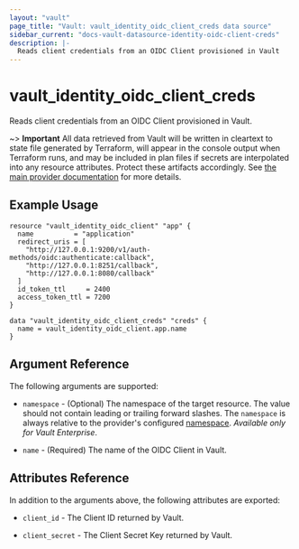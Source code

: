 ```yaml
---
layout: "vault"
page_title: "Vault: vault_identity_oidc_client_creds data source"
sidebar_current: "docs-vault-datasource-identity-oidc-client-creds"
description: |-
  Reads client credentials from an OIDC Client provisioned in Vault
---
```


# vault\_identity\_oidc\_client\_creds

Reads client credentials from an OIDC Client provisioned in Vault.

~> **Important** All data retrieved from Vault will be
written in cleartext to state file generated by Terraform, will appear in
the console output when Terraform runs, and may be included in plan files
if secrets are interpolated into any resource attributes.
Protect these artifacts accordingly. See
[the main provider documentation](../index.html)
for more details.

## Example Usage

```hcl
resource "vault_identity_oidc_client" "app" {
  name          = "application"
  redirect_uris = [
    "http://127.0.0.1:9200/v1/auth-methods/oidc:authenticate:callback",
    "http://127.0.0.1:8251/callback",
    "http://127.0.0.1:8080/callback"
  ]
  id_token_ttl     = 2400
  access_token_ttl = 7200
}

data "vault_identity_oidc_client_creds" "creds" {
  name = vault_identity_oidc_client.app.name
}
```

## Argument Reference

The following arguments are supported:

* `namespace` - (Optional) The namespace of the target resource.
  The value should not contain leading or trailing forward slashes.
  The `namespace` is always relative to the provider's configured [namespace](/docs/providers/vault#namespace).
  *Available only for Vault Enterprise*.

* `name` - (Required) The name of the OIDC Client in Vault.


## Attributes Reference

In addition to the arguments above, the following attributes are exported:

* `client_id` - The Client ID returned by Vault.

* `client_secret` - The Client Secret Key returned by Vault.
